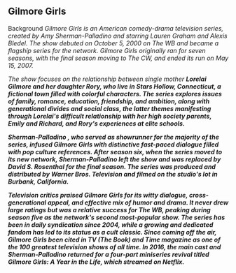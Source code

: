 ## Gilmore Girls

<head> Background <head/>
  
<body> <i> Gilmore Girls <i> is an American comedy-drama television series, created by Amy Sherman-Palladino and starring Lauren Graham and Alexis Bledel. The show debuted on October 5, 2000 on The WB and became a flagship series for the network. Gilmore Girls originally ran for seven seasons, with the final season moving to The CW, and ended its run on May 15, 2007.

The show focuses on the relationship between single mother <b> Lorelai Gilmore <b/> and her daughter Rory, who live in Stars Hollow, Connecticut, a fictional town filled with colorful characters. The series explores issues of family, romance, education, friendship, and ambition, 
along with generational divides and social class, the latter themes manifesting through Lorelai's difficult relationship with her high society parents, Emily and Richard, and Rory's experiences at elite schools.

<emphasis> Sherman-Palladino <emphasis/>, who served as showrunner for the majority of the series, infused Gilmore Girls with distinctive fast-paced dialogue filled with pop culture references. After season six, when the series moved to its new network, Sherman-Palladino left the show and was replaced by David S. Rosenthal for the final season. The series was produced and distributed by Warner Bros. Television and filmed on the studio's lot in Burbank, California.

Television critics praised Gilmore Girls for its witty dialogue, cross-generational appeal, and effective mix of humor and drama.
It never drew large ratings but was a relative success for The WB, peaking during season five as the network's second most-popular show. 
The series has been in daily syndication since 2004, while a growing and dedicated fandom has led to its status as a cult classic.
Since coming off the air, Gilmore Girls been cited in TV (The Book) and Time magazine as one of the 100 greatest television shows of all time. In 2016, the main cast and Sherman-Palladino returned for a four-part miniseries revival titled Gilmore Girls: A Year in the Life, which streamed on Netflix. <body/>
